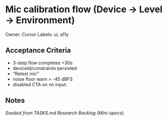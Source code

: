 # Mic calibration flow (Device → Level → Environment)

Owner: Cursor
Labels: ui, a11y

## Acceptance Criteria
- 3-step flow completes <30s
- deviceId/constraints persisted
- “Retest mic”
- noise floor warn > -45 dBFS
- disabled CTA on no input.

## Notes
_Seeded from TASKS.md Research Backlog (Mini-specs)._